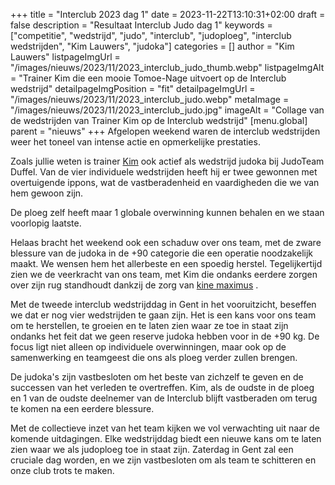 +++
title = "Interclub 2023 dag 1"
date = 2023-11-22T13:10:31+02:00
draft = false
description = "Resultaat Interclub Judo dag 1"
keywords = ["competitie", "wedstrijd", "judo", "interclub", "judoploeg", "interclub wedstrijden", "Kim Lauwers", "judoka"]
categories = []
author = "Kim Lauwers"
listpageImgUrl = "/images/nieuws/2023/11/2023_interclub_judo_thumb.webp"
listpageImgAlt = "Trainer Kim die een mooie Tomoe-Nage uitvoert op de Interclub wedstrijd"
detailpageImgPosition = "fit"
detailpageImgUrl = "/images/nieuws/2023/11/2023_interclub_judo.webp"
metaImage = "/images/nieuws/2023/11/2023_interclub_judo.jpg"
imageAlt = "Collage van de wedstrijden van Trainer Kim op de Interclub wedstrijd"
[menu.global]
parent = "nieuws"
+++
Afgelopen weekend waren de interclub wedstrijden weer het toneel van intense actie en opmerkelijke prestaties. 

Zoals jullie weten is trainer [Kim](https://www.invictokeerbergen.be/trainers/#Kim_Lauwers) ook actief als wedstrijd judoka bij JudoTeam Duffel.
Van de vier individuele wedstrijden heeft hij er twee gewonnen met overtuigende ippons, wat de vastberadenheid en vaardigheden die we van hem gewoon zijn.

De ploeg zelf heeft maar 1 globale overwinning kunnen behalen en we staan voorlopig laatste.

Helaas bracht het weekend ook een schaduw over ons team, met de zware blessure van de judoka in de +90 categorie die een operatie noodzakelijk maakt. We wensen hem het allerbeste en een spoedig herstel. Tegelijkertijd zien we de veerkracht van ons team, met Kim die ondanks eerdere zorgen over zijn rug standhoudt dankzij de zorg van [kine maximus](https://kinemaximus.be/) .

Met de tweede interclub wedstrijddag in Gent in het vooruitzicht, beseffen we dat er nog vier wedstrijden te gaan zijn. Het is een kans voor ons team om te herstellen, te groeien en te laten zien waar ze toe in staat zijn ondanks het feit dat we geen reserve judoka hebben voor in de +90 kg. De focus ligt niet alleen op individuele overwinningen, maar ook op de samenwerking en teamgeest die ons als ploeg verder zullen brengen.

De judoka's zijn vastbesloten om het beste van zichzelf te geven en de successen van het verleden te overtreffen. Kim, als de oudste in de ploeg en 1 van de oudste deelnemer van de Interclub blijft vastberaden om terug te komen na een eerdere blessure.

Met de collectieve inzet van het team kijken we vol verwachting uit naar de komende uitdagingen. Elke wedstrijddag biedt een nieuwe kans om te laten zien waar we als judoploeg toe in staat zijn. Zaterdag in Gent zal een cruciale dag worden, en we zijn vastbesloten om als team te schitteren en onze club trots te maken.
